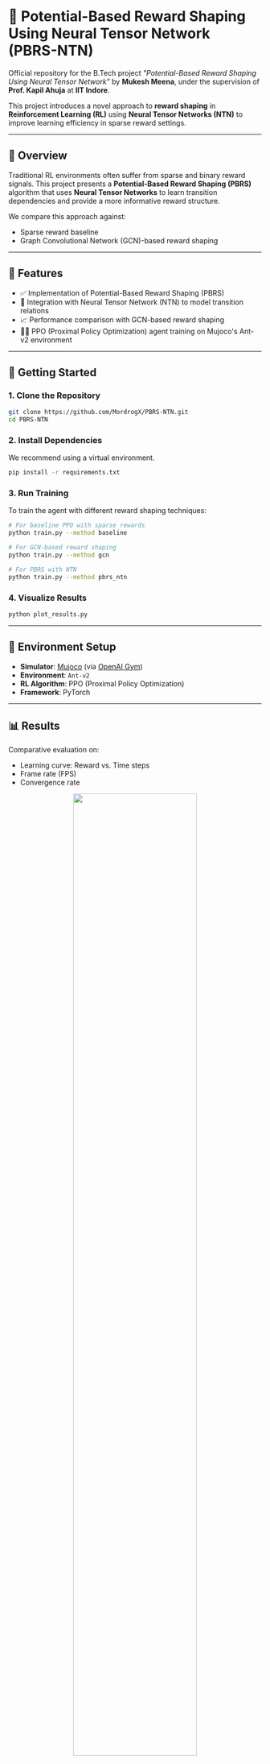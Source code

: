 # 🧠 Potential-Based Reward Shaping Using Neural Tensor Network (PBRS-NTN)

Official repository for the B.Tech project *"Potential-Based Reward Shaping Using Neural Tensor Network"* by **Mukesh Meena**, under the supervision of **Prof. Kapil Ahuja** at **IIT Indore**.

This project introduces a novel approach to **reward shaping** in **Reinforcement Learning (RL)** using **Neural Tensor Networks (NTN)** to improve learning efficiency in sparse reward settings.

---

## 📌 Overview

Traditional RL environments often suffer from sparse and binary reward signals. This project presents a **Potential-Based Reward Shaping (PBRS)** algorithm that uses **Neural Tensor Networks** to learn transition dependencies and provide a more informative reward structure.

We compare this approach against:
- Sparse reward baseline
- Graph Convolutional Network (GCN)-based reward shaping

---

## 🧰 Features

- ✅ Implementation of Potential-Based Reward Shaping (PBRS)
- 🧠 Integration with Neural Tensor Network (NTN) to model transition relations
- 📈 Performance comparison with GCN-based reward shaping
- 🏃‍♂️ PPO (Proximal Policy Optimization) agent training on Mujoco's Ant-v2 environment

---

## 🚀 Getting Started

### 1. Clone the Repository
```bash
git clone https://github.com/MordrogX/PBRS-NTN.git
cd PBRS-NTN
```

### 2. Install Dependencies
We recommend using a virtual environment.

```bash
pip install -r requirements.txt
```

### 3. Run Training

To train the agent with different reward shaping techniques:

```bash
# For baseline PPO with sparse rewards
python train.py --method baseline

# For GCN-based reward shaping
python train.py --method gcn

# For PBRS with NTN
python train.py --method pbrs_ntn
```

### 4. Visualize Results

```bash
python plot_results.py
```

---

## 🧪 Environment Setup

- **Simulator**: [Mujoco](https://mujoco.org/) (via [OpenAI Gym](https://www.gymlibrary.dev/))
- **Environment**: `Ant-v2`
- **RL Algorithm**: PPO (Proximal Policy Optimization)
- **Framework**: PyTorch

---

## 📊 Results

Comparative evaluation on:
- Learning curve: Reward vs. Time steps
- Frame rate (FPS)
- Convergence rate

<p align="center">
  <img src="assets/reward_comparison_ntn_vs_gcn.png" width="70%" />
</p>

---

## 🧠 Neural Tensor Network

The **NTN** models the relationship between current and potential future states. It helps refine the PBRS function by predicting the quality of transition states more accurately than conventional reward estimators.

> Reference: Socher et al., *Reasoning with Neural Tensor Networks for Knowledge Base Completion* (2013)

---

## 📁 Project Structure

```
PBRS-NTN/
├── configs/                # Hyperparameter and environment configs
├── models/
│   ├── pbrs.py             # PBRS algorithm
│   ├── ntn.py              # Neural Tensor Network implementation
│   └── gcn.py              # GCN-based reward shaping
├── train.py                # Main training script
├── plot_results.py         # Visualization utility
├── requirements.txt
└── report/                 # Project report PDF
```

---

## 📚 References

1. Mahadevan & Maggioni (2007) - Proto-value functions via Laplacian
2. Klissarov et al. - Reward shaping using Graph Convolutional Networks
3. Socher et al. - Neural Tensor Networks for reasoning
4. Brys et al. - Multi-objectivization of reinforcement learning

---

## 👨‍💻 Author

**Mukesh Meena**  
B.Tech, Computer Science & Engineering  
[Indian Institute of Technology Indore](https://www.iiti.ac.in)  
🔗 [LinkedIn](https://www.linkedin.com/in/mukesh-meena/)  
📧 [Email](mailto:mukeshmeena.cse@gmail.com)

---

## 📜 License

This project is intended for **academic and research use** only.  
© 2022 Mukesh Meena, IIT Indore.
